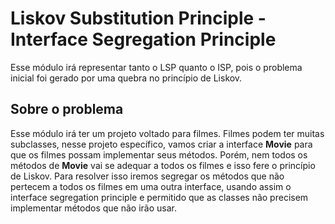 # Liskov Substitution Principle - Interface Segregation Principle

Esse módulo irá representar tanto o LSP quanto o ISP, pois o problema inicial foi gerado por uma quebra no princípio de Liskov.

## Sobre o problema

Esse módulo irá ter um projeto voltado para filmes. Filmes podem ter muitas subclasses, nesse projeto específico, vamos criar a interface **Movie** para que os filmes possam implementar seus métodos. Porém, nem todos os métodos de **Movie** vai se adequar a todos os filmes e isso fere o princípio de Liskov. Para resolver isso iremos segregar os métodos que não pertecem a todos os filmes em uma outra interface, usando assim o interface segregation principle e permitido que as classes não precisem implementar métodos que não irão usar.